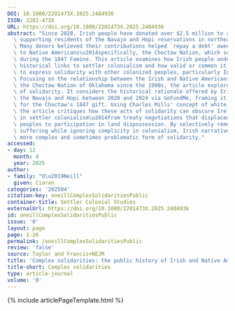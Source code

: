 ```yaml
---
DOI: 10.1080/2201473X.2025.2484936
ISSN: 2201-473X
URL: https://doi.org/10.1080/2201473X.2025.2484936
abstract: "Since 2020, Irish people have donated over $2.5 million to a relief fund\
  \ supporting residents of the Navajo and Hopi reservations in northeastern Arizona.\
  \ Many donors believed their contributions helped `repay a debt' owed by the Irish\
  \ to Native Americans\u2014specifically, the Choctaw Nation, which sent aid to Ireland\
  \ during the 1847 Famine. This article examines how Irish people understand their\
  \ historical links to settler colonialism and how valid or common it is for them\
  \ to express solidarity with other colonized peoples, particularly Indigenous groups.\
  \ Focusing on the relationship between the Irish and Native Americans, especially\
  \ the Choctaw Nation of Oklahoma since the 1990s, the article explores this expression\
  \ of solidarity. It considers the historical rationale offered by Irish donors to\
  \ the Navajo and Hopi between 2020 and 2024 via GoFundMe, framing it as repayment\
  \ for the Choctaw's 1847 gift. Using Charles Mills' concept of white ignorance,\
  \ the article critiques how these acts of solidarity can obscure Ireland's own role\
  \ in settler colonialism\u2014from treaty negotiations that displaced Indigenous\
  \ peoples to participation in land dispossession. By selectively remembering shared\
  \ suffering while ignoring complicity in colonialism, Irish narratives reveal a\
  \ more complex and sometimes problematic form of solidarity."
accessed:
- day: 12
  month: 4
  year: 2025
author:
- family: "O\u2019Neill"
  given: Ciaran
categories: '202504'
citation-key: oneillComplexSolidaritiesPublic
container-title: Settler Colonial Studies
externalUrl: https://doi.org/10.1080/2201473X.2025.2484936
id: oneillComplexSolidaritiesPublic
issue: '0'
layout: page
page: 1-26
permalink: /oneillComplexSolidaritiesPublic
review: 'false'
source: Taylor and Francis+NEJM
title: 'Complex solidarities: the public history of Irish and Native American allyship'
title-short: Complex solidarities
type: article-journal
volume: '0'
---
```

{% include articlePageTemplate.html %}